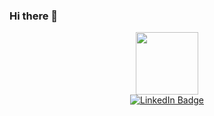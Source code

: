 ### Hi there 👋

<!--
**Anay1440/Anay1440** is a ✨ _special_ ✨ repository because its `README.md` (this file) appears on your GitHub profile.

Here are some ideas to get you started:

- 🔭 I’m currently working on ...
- 🌱 I’m currently learning ...
- 👯 I’m looking to collaborate on ...
- 🤔 I’m looking for help with ...
- 💬 Ask me about ...
- 📫 How to reach me: ...
- 😄 Pronouns: ...
- ⚡ Fun fact: ...
-->

<div id="header" align="center">
  <img src="https://avatars.githubusercontent.com/u/37909590?s=400&u=ddb3b489d4fd35a31fe5ab62a1afb3204c3ee45e&v=4" width=100px />
  <div id="badges">
    <a href="https://www.linkedin.com/in/anaypatil/">
      <img src="https://img.shields.io/badge/LinkedIn-blue?style=for-the-badge&logo=linkedin&logoColor=white" alt="LinkedIn Badge"/>
    </a>
  </div>
</div>
